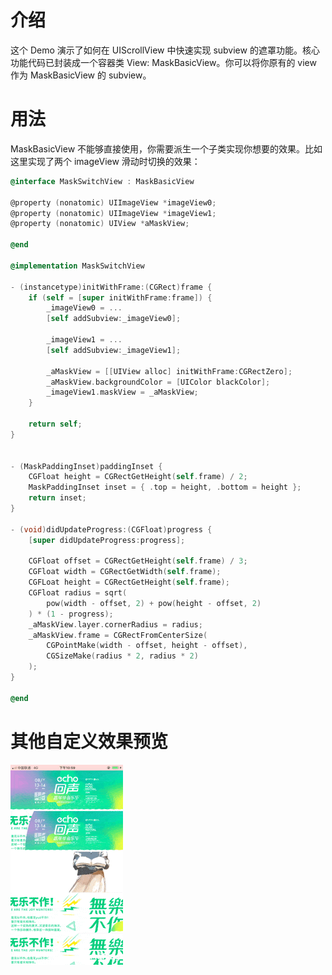 # 介绍

这个 Demo 演示了如何在 UIScrollView 中快速实现 subview 的遮罩功能。核心功能代码已封装成一个容器类 View:  MaskBasicView。你可以将你原有的 view 作为 MaskBasicView 的 subview。

# 用法

MaskBasicView 不能够直接使用，你需要派生一个子类实现你想要的效果。比如这里实现了两个 imageView 滑动时切换的效果：

``` Objective-C
@interface MaskSwitchView : MaskBasicView

@property (nonatomic) UIImageView *imageView0;
@property (nonatomic) UIImageView *imageView1;
@property (nonatomic) UIView *aMaskView;

@end

@implementation MaskSwitchView

- (instancetype)initWithFrame:(CGRect)frame {
    if (self = [super initWithFrame:frame]) {
        _imageView0 = ...
        [self addSubview:_imageView0];
        
        _imageView1 = ...
        [self addSubview:_imageView1];
        
        _aMaskView = [[UIView alloc] initWithFrame:CGRectZero];
        _aMaskView.backgroundColor = [UIColor blackColor];
        _imageView1.maskView = _aMaskView;
    }
    
    return self;
}


- (MaskPaddingInset)paddingInset {
    CGFloat height = CGRectGetHeight(self.frame) / 2;
    MaskPaddingInset inset = { .top = height, .bottom = height };
    return inset;
}

- (void)didUpdateProgress:(CGFloat)progress {
    [super didUpdateProgress:progress];
    
    CGFloat offset = CGRectGetHeight(self.frame) / 3;
    CGFloat width = CGRectGetWidth(self.frame);
    CGFLoat height = CGRectGetHeight(self.frame);
    CGFloat radius = sqrt(
        pow(width - offset, 2) + pow(height - offset, 2)
	) * (1 - progress);
    _aMaskView.layer.cornerRadius = radius;
    _aMaskView.frame = CGRectFromCenterSize(
        CGPointMake(width - offset, height - offset),
        CGSizeMake(radius * 2, radius * 2)
    );
}

@end
```

# 其他自定义效果预览

![](./demo.gif)